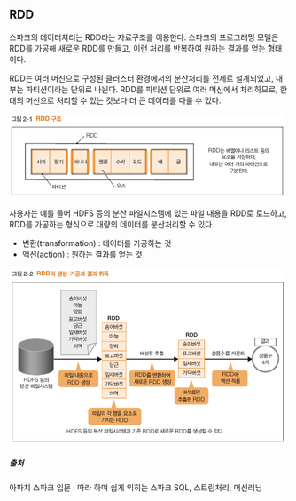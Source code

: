 ## RDD

스파크의 데이터처리는 RDD라는 자료구조를 이용한다. 스파크의 프로그래밍 모델은 RDD를 가공해 새로운 RDD를 만들고, 이런 처리를 반복하여 원하는 결과를 얻는 형태이다.

RDD는 여러 머신으로 구성된 클러스터 환경에서의 분산처리를 전제로 설계되었고, 내부는 파티션이라는 단위로 나뉜다. RDD를 파티션 단위로 여러 머신에서 처리하므로, 한 대의 머신으로 처리할 수 있는 것보다 더 큰 데이터를 다룰 수 있다.

![RDD 구조](images/RDD%20%EA%B5%AC%EC%A1%B0.PNG)

사용자는 예를 들어 HDFS 등의 분산 파일시스템에 있는 파일 내용을 RDD로 로드하고, RDD를 가공하는 형식으로  대량의 데이터를 분산처리할 수 있다.

- 변환(transformation) : 데이터를 가공하는 것
- 액션(action) : 원하는 결과를 얻는 것

![RDD의 흐름](images/RDD%EC%9D%98%20%ED%9D%90%EB%A6%84.PNG)



##### 출처

아파치 스파크 입문 : 따라 하며 쉽게 익히는 스파크 SQL, 스트림처리, 머신러닝

